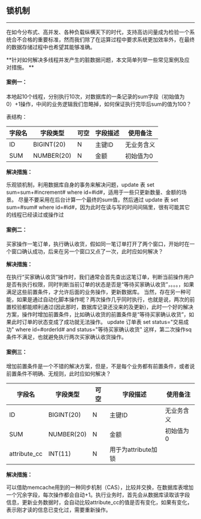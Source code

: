## 锁机制

---


在如今分布式、高并发、各种负载纵横天下的时代，支持高访问量成为检验一个系统合不合格的重要标准，然而我们除了在运算过程中要求系统更加效率外，在最终的数据存储过程中也希望其能够准确。

**针对如何解决多线程并发产生的脏数据问题，本文简单列举一些常见案例及应对措施。
**
#### 案例一：

本地起10个线程，分别执行10次，对数据库的一条记录的sum字段（初始值为0）+1操作，中间的业务逻辑我们忽略掉，如何保证执行完毕后sum的值为100？


表结构：

|字段名|	字段类型	|可空|	字段描述	| 使用备注|
| --- | --- | --- | --- |---|
|ID	|BIGINT(20)|	N	|主键ID|	无业务含义|
|SUM|	NUMBER(20)|N	|金额	|初始值为0|

**解决措施：**

乐观锁机制，利用数据库自身的事务来解决问题，update 表 set sum=sum+#increment#   where id=#id#，适用于一些只更新数量、金额的场景。
尽量不要采用在后台计算一个最终的sum值，然后通过 update 表 set sum=#sum#  where id=#id#，因为此时在读与写的时间间隔里，很有可能其它的线程已经读过或操作过

#### 案例二：

买家操作一笔订单，执行确认收货，假如同一笔订单打开了两个窗口，开始时在一个窗口确认成功，后来在另一个窗口又点了一次，此时应如何解决？

**解决措施：**

在执行“买家确认收货”操作时，我们通常会首先查出这笔订单，判断当前操作用户是否有执行权限，同时判断当前订单的状态是否是“等待买家确认收货”，。。。，如果满足这些前置条件，才允许后面的业务操作，更新数据库。
当然，存在另一种可能，如果是通过自动化脚本操作呢？两次操作几乎同时执行，也就是说，两次的前置校验都能顺利通过(因此那时，数据库记录还没来的及更新)，此时一个好的解决方案，操作时增加前置条件，比如确认收货的前置条件是“等待买家确认收货”，如果此时订单的状态变成了成功就无法操作。
update 订单表 set  status="交易成功"  where id=#orderId# and status="等待买家确认收货"
这样，第二次操作sq条件不满足，也就避免执行两次买家确认收货操作。

#### 案例三：

增加前置条件是一个不错的解决方案，但是，不是每个业务都有前置条件，或者说前置条件不明确、无规则，此时应如何解决？


|字段名|	字段类型	|可空|	字段描述	| 使用备注|
| --- | --- | --- | --- |---|
|ID|	BIGINT(20)|	N	|主键ID|	无业务含义|
|SUM|	NUMBER(20)|	N	|金额| 初始值为0|
|attribute_cc|	INT(11)	| N	|用于为attribute加锁	|
 
**解决措施：**

可以借助memcache用到的一种同步机制（CAS），比较并交换，在数据库表增加一个冗余字段，每次操作都会自动+1。执行业务时，首先会从数据库读取该字段信息，更新业务数据时，会自动比较attribute_cc的值是否有变化，如果有变化，表示刚才读的信息已变化过，需要重新操作。